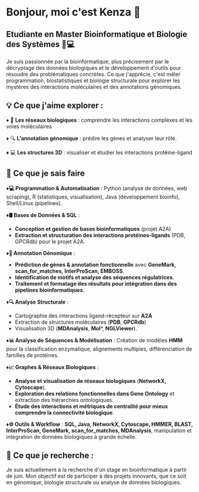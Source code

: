 #  Bonjour, moi c'est Kenza 👋
 ## Etudiante en Master  Bioinformatique et Biologie des Systèmes 🧬💻
Je suis passionnée par la bioinformatique, plus précisement par le décryptage des données biologiques et le développement d'outils pour résoudre des problématiques concrètes. Ce que j'apprécie, c'est mêler programmation, biostatistiques et biologie structurale pour explorer les mystères des interactions moléculaires et des annotations génomiques.

## 💡 Ce que j'aime explorer : 
♦ 🧬 **Les réseaux biologiques** : comprendre les interactions complexes et les voies moléculaires

♦ 🔍 **L'annotation génomique** : prédire les gènes et analyser leur rôle. 

♦ 💻 **Les structures 3D** : visualiser et étudier les interactions protéine-ligand

## 🔧 **Ce que je sais faire**  

♦**💻 Programmation & Automatisation** : Python (analyse de données, web scraping), R (statistiques, visualisation), Java (développement bioinfo), Shell/Linux (pipelines).  

♦**🛢️ Bases de Données & SQL** : 
  - **Conception et gestion de bases bioinformatiques** (projet A2A)
  - **Extraction et structuration des interactions protéines-ligands** (PDB, GPCRdb) pour le projet A2A.

♦**🧬 Annotation Génomique** :  
  - **Prédiction de gènes & annotation fonctionnelle** avec **GeneMark, scan_for_matches, InterProScan, EMBOSS**.  
  - **Identification de motifs et analyse des séquences régulatrices**.  
  - **Traitement et formatage des résultats pour intégration dans des pipelines bioinformatiques**.  

♦**🔍 Analyse Structurale** : 
  - Cartographie des interactions ligand-récepteur sur **A2A**
  - Extraction de structures moléculaires (**PDB**, **GPCRdb**)
  - Visualisation 3D (**MDAnalysis**, **Mol***, **NGLViewer**).  

♦**📊 Analyse de Séquences & Modélisation** : Création de modèles **HMM** pour la classification enzymatique, alignements multiples, différenciation de familles de protéines.  

♦**📈 Graphes & Réseaux Biologiques** :  
  - **Analyse et visualisation de réseaux biologiques** (**NetworkX, Cytoscape**).  
  - **Exploration des relations fonctionnelles dans Gene Ontology** et extraction des hiérarchies ontologiques.  
  - **Étude des interactions et métriques de centralité pour mieux comprendre la connectivité biologique**.  

♦**⚙️ Outils & Workflow** : **SQL, Java, NetworkX, Cytoscape, HMMER, BLAST, InterProScan, GeneMark, scan_for_matches, MDAnalysis**, manipulation et intégration de données biologiques à grande échelle.  

## 🎯 Ce que je recherche : 
Je suis actuellement à la recherche d'un stage en bioinformatique à partir de juin. Mon objectif est de participer à des projets innovants, que ce soit en génomique, biologie structurale ou analyse de données biologiques. 

